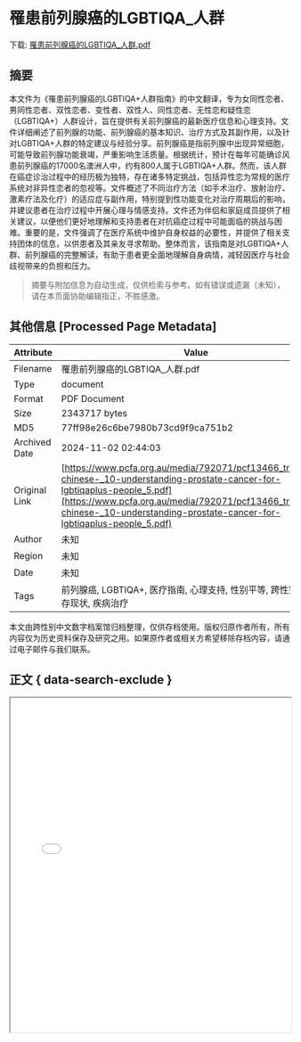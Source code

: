 # 罹患前列腺癌的LGBTIQA_人群

<!-- tcd_download_link -->
下载: <a href="../罹患前列腺癌的LGBTIQA_人群.pdf" download>罹患前列腺癌的LGBTIQA_人群.pdf</a>
<!-- tcd_download_link_end -->

## 摘要

<!-- tcd_abstract -->
本文件为《罹患前列腺癌的LGBTIQA+人群指南》的中文翻译，专为女同性恋者、男同性恋者、双性恋者、变性者、双性人、同性恋者、无性恋和疑性恋（LGBTIQA+）人群设计，旨在提供有关前列腺癌的最新医疗信息和心理支持。文件详细阐述了前列腺的功能、前列腺癌的基本知识、治疗方式及其副作用，以及针对LGBTIQA+人群的特定建议与经验分享。前列腺癌是指前列腺中出现异常细胞，可能导致前列腺功能衰竭，严重影响生活质量。根据统计，预计在每年可能确诊风患前列腺癌的17000名澳洲人中，约有800人属于LGBTIQA+人群。然而，该人群在癌症诊治过程中的经历极为独特，存在诸多特定挑战，包括异性恋为常规的医疗系统对非异性恋者的忽视等。文件概述了不同治疗方法（如手术治疗、放射治疗、激素疗法及化疗）的适应症与副作用，特别提到性功能变化对治疗周期后的影响，并建议患者在治疗过程中开展心理与情感支持。文件还为伴侣和家庭成员提供了相关建议，以便他们更好地理解和支持患者在对抗癌症过程中可能面临的挑战与困难。重要的是，文件强调了在医疗系统中维护自身权益的必要性，并提供了相关支持团体的信息，以供患者及其亲友寻求帮助。整体而言，该指南是对LGBTIQA+人群、前列腺癌的完整解读，有助于患者更全面地理解自身病情，减轻因医疗与社会歧视带来的负担和压力。

<!-- tcd_abstract_end -->

> 摘要与附加信息为自动生成，仅供检索与参考。如有错误或遗漏（未知），请在本页面协助编辑指正，不胜感激。

## 其他信息 [Processed Page Metadata]

| Attribute       | Value                                  |
|-----------------|----------------------------------------|
| Filename        | 罹患前列腺癌的LGBTIQA_人群.pdf                             |
| Type            | document                                 |
| Format          | PDF Document                               |
| Size            | 2343717 bytes                           |
| MD5             | 77ff98e26c6be7980b73cd9f9ca751b2                                  |
| Archived Date   | 2024-11-02 02:44:03                             |
| Original Link   | [https://www.pcfa.org.au/media/792071/pcf13466_traditional-chinese-_10-understanding-prostate-cancer-for-lgbtiqaplus-people_5.pdf](https://www.pcfa.org.au/media/792071/pcf13466_traditional-chinese-_10-understanding-prostate-cancer-for-lgbtiqaplus-people_5.pdf)                         |
| Author          | 未知                               |
| Region          | 未知                               |
| Date            | 未知                                 |
| Tags            | 前列腺癌, LGBTIQA+, 医疗指南, 心理支持, 性别平等, 跨性别支持, 生存现状, 疾病治疗                                 |

本文由跨性别中文数字档案馆归档整理，仅供存档使用。版权归原作者所有，所有内容仅为历史资料保存及研究之用。如果原作者或相关方希望移除存档内容，请通过电子邮件与我们联系。

## 正文 { data-search-exclude }

<!-- tcd_main_text -->
<iframe src="../罹患前列腺癌的LGBTIQA_人群.pdf" width="100%" height="600px">
    <p>无法显示PDF，请下载查看。</p>
</iframe>
<!-- tcd_main_text_end -->

